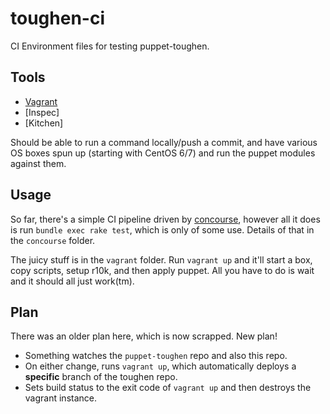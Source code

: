 # toughen-ci
CI Environment files for testing puppet-toughen.

## Tools ##

* [Vagrant](https://www.vagrantup.com/)
* [Inspec]
* [Kitchen]

Should be able to run a command locally/push a commit, and have various OS boxes spun up (starting with CentOS 6/7) and run the puppet modules against them.

## Usage ##

So far, there's a simple CI pipeline driven by [concourse](https://concourse.ci), however all it does is run `bundle exec rake test`, which is only of some use. Details of that in the `concourse` folder.

The juicy stuff is in the `vagrant` folder. Run `vagrant up` and it'll start a box, copy scripts, setup r10k, and then apply puppet. All you have to do is wait and it should all just work(tm).

## Plan ##

There was an older plan here, which is now scrapped. New plan!

* Something watches the `puppet-toughen` repo and also this repo.
* On either change, runs `vagrant up`, which automatically deploys a **specific** branch of the toughen repo.
* Sets build status to the exit code of `vagrant up` and then destroys the vagrant instance.
